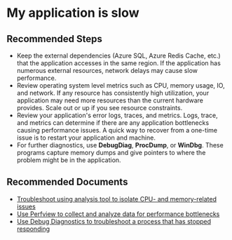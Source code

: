 <properties 
	pageTitle="My application is slow"
	description="My application is slow"
	service="microsoft.classiccompute"
	resource="domainnames"
	authors="jluk"
	ms.author="juluk"
	displayOrder="33"
	selfHelpType="resource"
	supportTopicIds=""
	resourceTags=""	 
	productPesIds=""
	cloudEnvironments="MoonCake"
	articleId="classiccompute-applicationslow-mooncake"
	ownershipId="Compute_VirtualMachines"
/>

# My application is slow

## **Recommended Steps**

* Keep the external dependencies (Azure SQL, Azure Redis Cache, etc.) that the application accesses in the same region. If the application has numerous external resources, network delays may cause slow performance.
* Review operating system level metrics such as CPU, memory usage, IO, and network. If any resource has consistently high utilization, your application may need more resources than the current hardware provides. Scale out or up if you see resource constraints.
* Review your application's error logs, traces, and metrics. Logs, trace, and metrics can determine if there are any application bottlenecks causing performance issues. A quick way to recover from a one-time issue is to restart your application and machine.
* For further diagnostics, use **DebugDiag**, **ProcDump**, or **WinDbg**. These programs capture memory dumps and give pointers to where the problem might be in the application.

## **Recommended Documents**

* [Troubleshoot using analysis tool to isolate CPU- and memory-related issues](https://channel9.msdn.com/Series/PerfView-Tutorial)
* [Use Perfview to collect and analyze data for performance bottlenecks](http://www.microsoft.com/download/details.aspx?id=28567)
* [Use Debug Diagnostics to troubleshoot a process that has stopped responding](https://support.microsoft.com/kb/919792)

